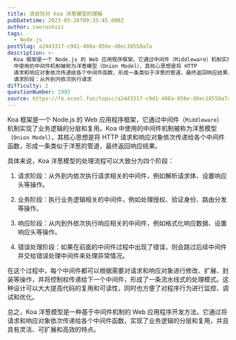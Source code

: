 ```yaml
---
title: 说说你对 koa 洋葱模型的理解
pubDatetime: 2023-05-26T09:35:45.000Z
author: caorushizi
tags:
  - Node.js
postSlug: a2443317-c9d1-408a-856e-d8ec18558a7a
description: >-
  Koa 框架是一个 Node.js 的 Web 应用程序框架，它通过中间件（Middleware）机制实现了业务逻辑的分层和复用。Koa
  中使用的中间件机制被称为洋葱模型（Onion Model），其核心思想是将 HTTP
  请求和响应对象依次传递给各个中间件函数，形成一条类似于洋葱的管道，最终返回响应结果。 具体来说，Koa 洋葱模型的处理流程可以大致分为四个阶段：
  请求阶段：从外到内依次执行请求
difficulty: 2
questionNumber: 1993
source: https://fe.ecool.fun/topic/a2443317-c9d1-408a-856e-d8ec18558a7a
---
```


Koa 框架是一个 Node.js 的 Web 应用程序框架，它通过中间件（`Middleware`）机制实现了业务逻辑的分层和复用。Koa 中使用的中间件机制被称为洋葱模型（`Onion Model`），其核心思想是将 HTTP 请求和响应对象依次传递给各个中间件函数，形成一条类似于洋葱的管道，最终返回响应结果。

具体来说，Koa 洋葱模型的处理流程可以大致分为四个阶段：

1. 请求阶段：从外到内依次执行请求相关的中间件，例如解析请求体、设置响应头等操作。

2. 业务阶段：执行业务逻辑相关的中间件，例如处理授权、验证身份、路由分发等操作。

3. 响应阶段：从内到外依次执行响应相关的中间件，例如格式化响应数据、设置响应头等操作。

4. 错误处理阶段：如果在前面的中间件过程中出现了错误，则会跳过后续中间件并交给错误处理中间件来处理异常情况。

在这个过程中，每个中间件都可以根据需要对请求和响应对象进行修改、扩展、封装等操作，并将控制权传递给下一个中间件，形成了一条流水线式的处理模式。这种设计可以大大提高代码的复用和可读性，同时也方便了对程序行为进行监控、调试和优化。

总之，Koa 洋葱模型是一种基于中间件机制的 Web 应用程序开发方法，它通过将请求和响应对象依次传递给各个中间件函数，实现了业务逻辑的分层和复用，并且具有灵活、可扩展和高效的特点。
